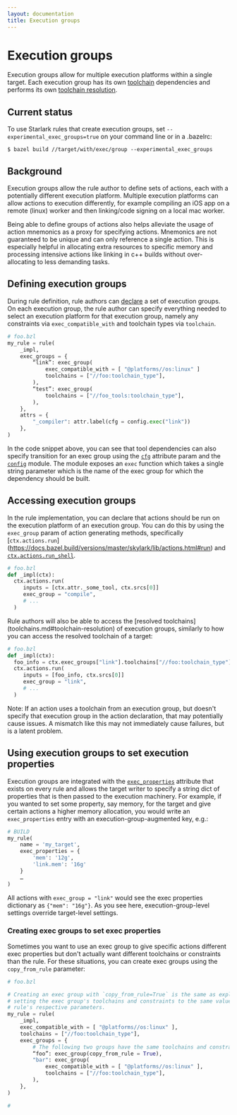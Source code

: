 ```yaml
---
layout: documentation
title: Execution groups
---
```


# Execution groups


Execution groups allow for multiple execution platforms within a single target.
Each execution group has its own [toolchain](toolchains.md) dependencies and
performs its own [toolchain resolution](toolchains.md#toolchain-resolution).

## Current status
To use Starlark rules that create execution groups, set
`--experimental_exec_groups=true` on your command line or in a .bazelrc:

```shell
$ bazel build //target/with/exec/group --experimental_exec_groups
```

## Background

Execution groups allow the rule author to define sets of actions, each with a
potentially different execution platform. Multiple execution platforms can allow
actions to execution differently, for example compiling an iOS app on a remote
(linux) worker and then linking/code signing on a local mac worker.

Being able to define groups of actions also helps alleviate the usage of action
mnemonics as a proxy for specifying actions. Mnemonics are not guaranteed to be
unique and can only reference a single action. This is especially helpful in
allocating extra resources to specific memory and processing intensive actions
like linking in c++ builds without over-allocating to less demanding tasks.

## Defining execution groups

During rule definition, rule authors can
[declare](https://docs.bazel.build/versions/master/skylark/lib/globals.html#exec_group)
a set of execution groups. On each execution group, the rule author can specify
everything needed to select an execution platform for that execution group,
namely any constraints via `exec_compatible_with` and toolchain types via
`toolchain`.

```python
# foo.bzl
my_rule = rule(
    _impl,
    exec_groups = {
        “link”: exec_group(
            exec_compatible_with = [ "@platforms//os:linux" ]
            toolchains = ["//foo:toolchain_type"],
        ),
        “test”: exec_group(
            toolchains = ["//foo_tools:toolchain_type"],
        ),
    },
    attrs = {
        "_compiler": attr.label(cfg = config.exec("link"))
    },
)
```

In the code snippet above, you can see that tool dependencies can also specify
transition for an exec group using the
[`cfg`](https://docs.bazel.build/versions/master/skylark/lib/attr.html#label)
attribute param and the
[`config`](https://docs.bazel.build/versions/master/skylark/lib/config.html)
module. The module exposes an `exec` function which takes a single string
parameter which is the name of the exec group for which the dependency should be
built.

## Accessing execution groups

In the rule implementation, you can declare that actions should be run on the
execution platform of an execution group. You can do this by using the `exec_group`
param of action generating methods, specifically [`ctx.actions.run`]
(https://docs.bazel.build/versions/master/skylark/lib/actions.html#run) and
[`ctx.actions.run_shell`](https://docs.bazel.build/versions/master/skylark/lib/actions.html#run_shell).

```python
# foo.bzl
def _impl(ctx):
  ctx.actions.run(
     inputs = [ctx.attr._some_tool, ctx.srcs[0]]
     exec_group = "compile",
     # ...
  )
```

Rule authors will also be able to access the [resolved toolchains]
(toolchains.md#toolchain-resolution) of execution groups, similarly to how you
can access the resolved toolchain of a target:

```python
# foo.bzl
def _impl(ctx):
  foo_info = ctx.exec_groups["link"].toolchains["//foo:toolchain_type"].fooinfo
  ctx.actions.run(
     inputs = [foo_info, ctx.srcs[0]]
     exec_group = "link",
     # ...
  )
```

Note: If an action uses a toolchain from an execution group, but doesn't specify
that execution group in the action declaration, that may potentially cause
issues. A mismatch like this may not immediately cause failures, but is a latent
problem.

## Using execution groups to set execution properties

Execution groups are integrated with the
[`exec_properties`](be/common-definitions.html#common-attributes)
attribute that exists on every rule and allows the target writer to specify a
string dict of properties that is then passed to the execution machinery. For
example, if you wanted to set some property, say memory, for the target and give
certain actions a higher memory allocation, you would write an `exec_properties`
entry with an execution-group-augmented key, e.g.:

```python
# BUILD
my_rule(
    name = 'my_target',
    exec_properties = {
        'mem': '12g',
        'link.mem': '16g'
    }
    …
)
```

All actions with `exec_group = "link"` would see the exec properties
dictionary as `{"mem": "16g"}`. As you see here, execution-group-level
settings override target-level settings.

### Creating exec groups to set exec properties

Sometimes you want to use an exec group to give specific actions different exec
properties but don't actually want different toolchains or constraints than the
rule. For these situations, you can create exec groups using the `copy_from_rule`
parameter:

```python
# foo.bzl

# Creating an exec group with `copy_from_rule=True` is the same as explicitly
# setting the exec group's toolchains and constraints to the same values as the
# rule's respective parameters.
my_rule = rule(
    _impl,
    exec_compatible_with = [ "@platforms//os:linux" ],
    toolchains = ["//foo:toolchain_type"],
    exec_groups = {
        # The following two groups have the same toolchains and constraints:
        “foo”: exec_group(copy_from_rule = True),
        "bar": exec_group(
            exec_compatible_with = [ "@platforms//os:linux" ],
            toolchains = ["//foo:toolchain_type"],
        ),
    },
)

#
```

